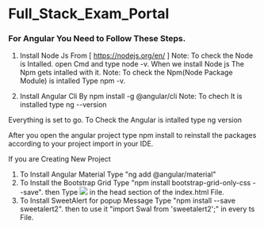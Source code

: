 # Full_Stack_Exam_Portal

### For Angular You Need to Follow These Steps.

1. Install Node Js From [ https://nodejs.org/en/ ]
   Note: To check the Node is Intalled. open Cmd and type node -v.
   When we install Node js The Npm gets intalled with it.
   Note: To check the Npm(Node Package Module) is intalled Type npm -v.
   
2. Install Angular Cli By npm install -g @angular/cli
   Note: To chech It is installed type ng --version

Everything is set to go.
To Check the Angular is intalled type ng version

After you open the angular project type npm install to reinstall the packages according
to your project import in your IDE.

If you are Creating New Project

1. To Install Angular Material Type "ng add @angular/material"
2. To Install the Bootstrap Grid Type "npm install bootstrap-grid-only-css --save". then Type ![](./Images/Link.svg)
in the head section of the index.html File.
3. To Install SweetAlert for popup Message Type "npm install --save sweetalert2". then to use it "import Swal from 'sweetalert2';" in every ts File. 
